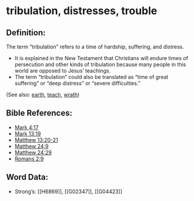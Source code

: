 # tribulation, distresses, trouble

## Definition:

The term “tribulation” refers to a time of hardship, suffering, and distress.

* It is explained in the New Testament that Christians will endure times of persecution and other kinds of tribulation because many people in this world are opposed to Jesus’ teachings.
* The term “tribulation” could also be translated as “time of great suffering” or “deep distress” or “severe difficulties.”

(See also: [earth](../other/earth.md), [teach](../other/teach.md), [wrath](../kt/wrath.md))

## Bible References:

* [Mark 4:17](rc://en/tn/help/mrk/04/17)
* [Mark 13:19](rc://en/tn/help/mrk/13/19)
* [Matthew 13:20-21](rc://en/tn/help/mat/13/20)
* [Matthew 24:9](rc://en/tn/help/mat/24/09)
* [Matthew 24:29](rc://en/tn/help/mat/24/29)
* [Romans 2:9](rc://en/tn/help/rom/02/09)

## Word Data:

* Strong’s: [[H6869]], [[G02347]], [[G04423]]
